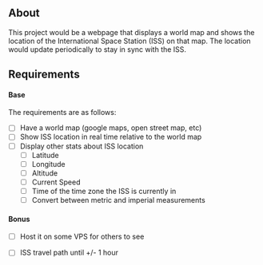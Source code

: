 ## About
This project would be a webpage that displays a world map and shows the location of the International Space Station (ISS) on that map. The location would update periodically to stay in sync with the ISS.

## Requirements
#### Base
The requirements are as follows:
- [ ] Have a world map (google maps, open street map, etc)
- [ ] Show ISS location in real time relative to the world map
- [ ] Display other stats about ISS location
	- [ ] Latitude
	- [ ] Longitude
	- [ ] Altitude
	- [ ] Current Speed
	- [ ] Time of the time zone the ISS is currently in
	- [ ] Convert between metric and imperial measurements

#### Bonus 
- [ ] Host it on some VPS for others to see
- [ ] ISS travel path until +/- 1 hour 

